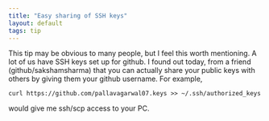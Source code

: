 ```yaml
---
title: "Easy sharing of SSH keys"
layout: default
tags: tip
---
```


This tip may be obvious to many people, but I feel this worth mentioning. A lot of us
have SSH keys set up for github. I found out today, from a friend (github/sakshamsharma)
that you can actually share your public keys with others by giving them your github
username.
For example,

```
curl https://github.com/pallavagarwal07.keys >> ~/.ssh/authorized_keys
```

would give me ssh/scp access to your PC.
